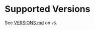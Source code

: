 # Supported Versions

See [VERSIONS.md](https://github.com/mrgrain/cdk-esbuild/blob/v5/VERSIONS.md) on `v5`.
